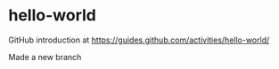 # hello-world
GitHub introduction at https://guides.github.com/activities/hello-world/

Made a new branch
